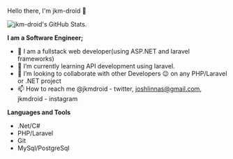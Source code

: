   Hello there, I'm jkm-droid 👋
  
![jkm-droid's GitHub Stats.](https://github-readme-stats.vercel.app/api?username=jkm-droid&&show_icons=true&title_color=ffffff&icon_color=2A75CF&text_color=daf7dc&bg_color=191919)

**I am a Software Engineer;**
- 👀 I am a fullstack web developer(using ASP.NET and laravel frameworks)
- 🌱 I’m currently learning API development using laravel.
- 👯 I’m looking to collaborate with other Developers 😉 on any PHP/Laravel or .NET project
- 📫 How to reach me @jkmdroid - twitter, joshlinnas@gmail.com, jkmdroid - instagram

**Languages and Tools**
- .Net/C#
- PHP/Laravel
- Git
- MySql/PostgreSql

<!---
jkm-droid/jkm-droid is a ✨ special ✨ repository because its `README.md` (this file) appears on your GitHub profile.
You can click the Preview link to take a look at your changes.
--->
